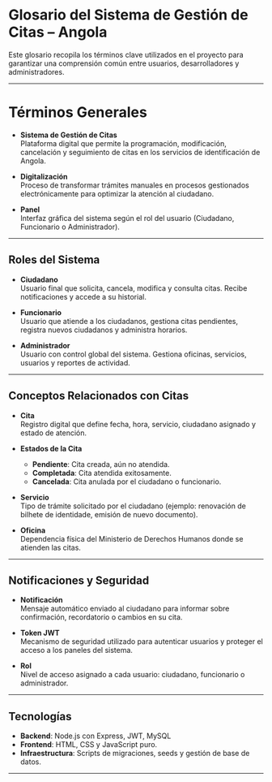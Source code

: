 #  Glosario del Sistema de Gestión de Citas – Angola

Este glosario recopila los términos clave utilizados en el proyecto para garantizar una comprensión común entre usuarios, desarrolladores y administradores.

---

# Términos Generales

- **Sistema de Gestión de Citas**  
  Plataforma digital que permite la programación, modificación, cancelación y seguimiento de citas en los servicios de identificación de Angola.

- **Digitalización**  
  Proceso de transformar trámites manuales en procesos gestionados electrónicamente para optimizar la atención al ciudadano.

- **Panel**  
  Interfaz gráfica del sistema según el rol del usuario (Ciudadano, Funcionario o Administrador).

---

##  Roles del Sistema

- **Ciudadano**  
  Usuario final que solicita, cancela, modifica y consulta citas. Recibe notificaciones y accede a su historial.

- **Funcionario**  
  Usuario que atiende a los ciudadanos, gestiona citas pendientes, registra nuevos ciudadanos y administra horarios.

- **Administrador**  
  Usuario con control global del sistema. Gestiona oficinas, servicios, usuarios y reportes de actividad.

---

##  Conceptos Relacionados con Citas

- **Cita**  
  Registro digital que define fecha, hora, servicio, ciudadano asignado y estado de atención.

- **Estados de la Cita**  
  - **Pendiente**: Cita creada, aún no atendida.  
  - **Completada**: Cita atendida exitosamente.  
  - **Cancelada**: Cita anulada por el ciudadano o funcionario.  

- **Servicio**  
  Tipo de trámite solicitado por el ciudadano (ejemplo: renovación de bilhete de identidade, emisión de nuevo documento).

- **Oficina**  
  Dependencia física del Ministerio de Derechos Humanos donde se atienden las citas.

---

##  Notificaciones y Seguridad

- **Notificación**  
  Mensaje automático enviado al ciudadano para informar sobre confirmación, recordatorio o cambios en su cita.

- **Token JWT**  
  Mecanismo de seguridad utilizado para autenticar usuarios y proteger el acceso a los paneles del sistema.

- **Rol**  
  Nivel de acceso asignado a cada usuario: ciudadano, funcionario o administrador.

---

##  Tecnologías

- **Backend**: Node.js con Express, JWT, MySQL  
- **Frontend**: HTML, CSS y JavaScript puro.    
- **Infraestructura**: Scripts de migraciones, seeds y gestión de base de datos.

---
